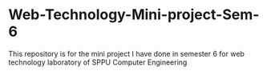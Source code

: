 # Web-Technology-Mini-project-Sem-6
This repository is for the mini project I have done in semester 6 for web technology laboratory of SPPU Computer Engineering
